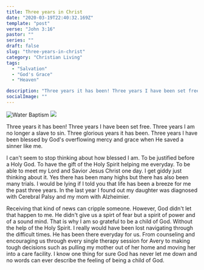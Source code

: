 ```yaml
---
title: Three years in Christ
date: "2020-03-19T22:40:32.169Z"
template: "post"
verse: "John 3:16"
pastor: ""
series: ""
draft: false
slug: "three-years-in-christ"
category: "Christian Living"
tags:
  - "Salvation"
  - "God's Grace"
  - "Heaven"

description: "Three years it has been! Three years I have been set free. Three years I am no longer a slave to sin. Three glorious years it has been. Three years I have been blessed by God's overflowing mercy and grace when He saved a sinner like me."
socialImage: ""
---
```


<div class="post-image post-image--inline-images">
  <img src="/media/inchrist.jpg" alt="Water Baptism" />
  <img src="/media/inchrist2.jpg" />
</div>

Three years it has been! Three years I have been set free. Three years I am no longer a slave to sin. Three glorious years it has been. Three years I have been blessed by God's overflowing mercy and grace when He saved a sinner like me. 

I can't seem to stop thinking about how blessed I am. To be justified before a Holy God. To have the gift of the Holy Spirit helping me everyday. To be able to meet my Lord and Savior Jesus Christ one day. I get giddy just thinking about it. Yes there has been many highs but there has also been many trials. I would be lying if I told you that life has been a breeze for me the past three years. In the last year I found out my daughter was diagnosed with Cerebral Palsy and my mom with Alzheimier.

Receiving that kind of news can cripple someone. However, God didn't let that happen to me. He didn't give us a spirt of fear but a spirit of power and of a sound mind. That is why I am so grateful to be a child of God. Without the help of the Holy Spirit. I really would have been lost navigating through the difficult times. He has been there everyday for us. From counseling and encouraging us through every single therapy session for Avery to making tough decisions such as pulling my mother out of her home and moving her into a care facility. I know one thing for sure God has never let me down and no words can ever describe the feeling of being a child of God.


